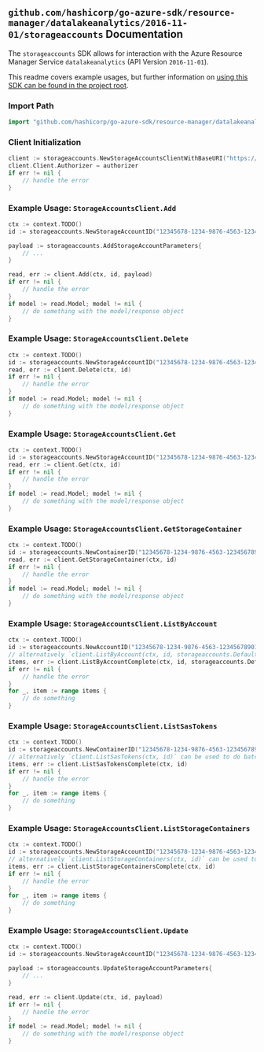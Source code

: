 
## `github.com/hashicorp/go-azure-sdk/resource-manager/datalakeanalytics/2016-11-01/storageaccounts` Documentation

The `storageaccounts` SDK allows for interaction with the Azure Resource Manager Service `datalakeanalytics` (API Version `2016-11-01`).

This readme covers example usages, but further information on [using this SDK can be found in the project root](https://github.com/hashicorp/go-azure-sdk/tree/main/docs).

### Import Path

```go
import "github.com/hashicorp/go-azure-sdk/resource-manager/datalakeanalytics/2016-11-01/storageaccounts"
```


### Client Initialization

```go
client := storageaccounts.NewStorageAccountsClientWithBaseURI("https://management.azure.com")
client.Client.Authorizer = authorizer
if err != nil {
	// handle the error
}
```


### Example Usage: `StorageAccountsClient.Add`

```go
ctx := context.TODO()
id := storageaccounts.NewStorageAccountID("12345678-1234-9876-4563-123456789012", "example-resource-group", "accountValue", "storageAccountValue")

payload := storageaccounts.AddStorageAccountParameters{
	// ...
}

read, err := client.Add(ctx, id, payload)
if err != nil {
	// handle the error
}
if model := read.Model; model != nil {
	// do something with the model/response object
}
```


### Example Usage: `StorageAccountsClient.Delete`

```go
ctx := context.TODO()
id := storageaccounts.NewStorageAccountID("12345678-1234-9876-4563-123456789012", "example-resource-group", "accountValue", "storageAccountValue")
read, err := client.Delete(ctx, id)
if err != nil {
	// handle the error
}
if model := read.Model; model != nil {
	// do something with the model/response object
}
```


### Example Usage: `StorageAccountsClient.Get`

```go
ctx := context.TODO()
id := storageaccounts.NewStorageAccountID("12345678-1234-9876-4563-123456789012", "example-resource-group", "accountValue", "storageAccountValue")
read, err := client.Get(ctx, id)
if err != nil {
	// handle the error
}
if model := read.Model; model != nil {
	// do something with the model/response object
}
```


### Example Usage: `StorageAccountsClient.GetStorageContainer`

```go
ctx := context.TODO()
id := storageaccounts.NewContainerID("12345678-1234-9876-4563-123456789012", "example-resource-group", "accountValue", "storageAccountValue", "containerValue")
read, err := client.GetStorageContainer(ctx, id)
if err != nil {
	// handle the error
}
if model := read.Model; model != nil {
	// do something with the model/response object
}
```


### Example Usage: `StorageAccountsClient.ListByAccount`

```go
ctx := context.TODO()
id := storageaccounts.NewAccountID("12345678-1234-9876-4563-123456789012", "example-resource-group", "accountValue")
// alternatively `client.ListByAccount(ctx, id, storageaccounts.DefaultListByAccountOperationOptions())` can be used to do batched pagination
items, err := client.ListByAccountComplete(ctx, id, storageaccounts.DefaultListByAccountOperationOptions())
if err != nil {
	// handle the error
}
for _, item := range items {
	// do something
}
```


### Example Usage: `StorageAccountsClient.ListSasTokens`

```go
ctx := context.TODO()
id := storageaccounts.NewContainerID("12345678-1234-9876-4563-123456789012", "example-resource-group", "accountValue", "storageAccountValue", "containerValue")
// alternatively `client.ListSasTokens(ctx, id)` can be used to do batched pagination
items, err := client.ListSasTokensComplete(ctx, id)
if err != nil {
	// handle the error
}
for _, item := range items {
	// do something
}
```


### Example Usage: `StorageAccountsClient.ListStorageContainers`

```go
ctx := context.TODO()
id := storageaccounts.NewStorageAccountID("12345678-1234-9876-4563-123456789012", "example-resource-group", "accountValue", "storageAccountValue")
// alternatively `client.ListStorageContainers(ctx, id)` can be used to do batched pagination
items, err := client.ListStorageContainersComplete(ctx, id)
if err != nil {
	// handle the error
}
for _, item := range items {
	// do something
}
```


### Example Usage: `StorageAccountsClient.Update`

```go
ctx := context.TODO()
id := storageaccounts.NewStorageAccountID("12345678-1234-9876-4563-123456789012", "example-resource-group", "accountValue", "storageAccountValue")

payload := storageaccounts.UpdateStorageAccountParameters{
	// ...
}

read, err := client.Update(ctx, id, payload)
if err != nil {
	// handle the error
}
if model := read.Model; model != nil {
	// do something with the model/response object
}
```
